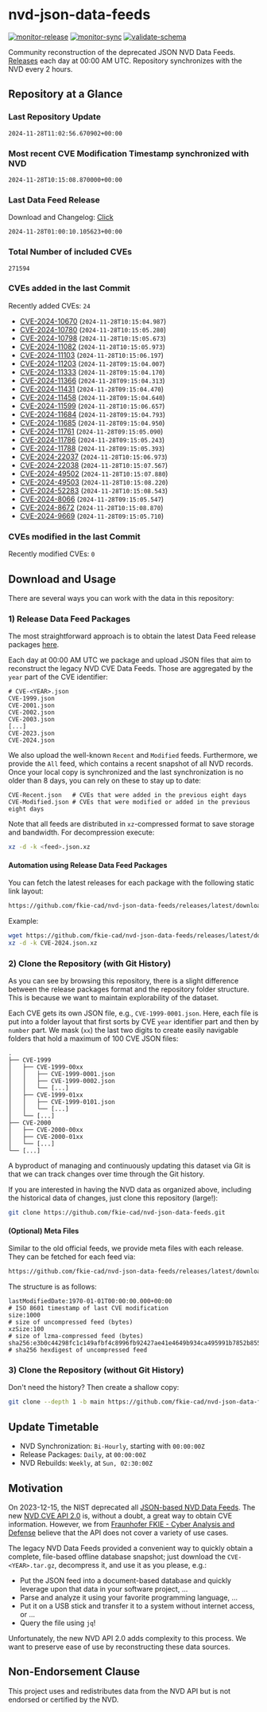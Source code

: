 # nvd-json-data-feeds

[![monitor-release](https://github.com/fkie-cad/nvd-json-data-feeds/actions/workflows/monitor_release.yml/badge.svg)](https://github.com/fkie-cad/nvd-json-data-feeds/actions/workflows/monitor_release.yml)
[![monitor-sync](https://github.com/fkie-cad/nvd-json-data-feeds/actions/workflows/monitor_sync.yml/badge.svg)](https://github.com/fkie-cad/nvd-json-data-feeds/actions/workflows/monitor_sync.yml)
[![validate-schema](https://github.com/fkie-cad/nvd-json-data-feeds/actions/workflows/validate_schema.yml/badge.svg)](https://github.com/fkie-cad/nvd-json-data-feeds/actions/workflows/validate_schema.yml)

Community reconstruction of the deprecated JSON NVD Data Feeds.
[Releases](https://github.com/fkie-cad/nvd-json-data-feeds/releases/latest) each day at 00:00 AM UTC.
Repository synchronizes with the NVD every 2 hours.

## Repository at a Glance

### Last Repository Update

```plain
2024-11-28T11:02:56.670902+00:00
```

### Most recent CVE Modification Timestamp synchronized with NVD

```plain
2024-11-28T10:15:08.870000+00:00
```

### Last Data Feed Release

Download and Changelog: [Click](https://github.com/fkie-cad/nvd-json-data-feeds/releases/latest)

```plain
2024-11-28T01:00:10.105623+00:00
```

### Total Number of included CVEs

```plain
271594
```

### CVEs added in the last Commit

Recently added CVEs: `24`

- [CVE-2024-10670](CVE-2024/CVE-2024-106xx/CVE-2024-10670.json) (`2024-11-28T10:15:04.987`)
- [CVE-2024-10780](CVE-2024/CVE-2024-107xx/CVE-2024-10780.json) (`2024-11-28T10:15:05.280`)
- [CVE-2024-10798](CVE-2024/CVE-2024-107xx/CVE-2024-10798.json) (`2024-11-28T10:15:05.673`)
- [CVE-2024-11082](CVE-2024/CVE-2024-110xx/CVE-2024-11082.json) (`2024-11-28T10:15:05.973`)
- [CVE-2024-11103](CVE-2024/CVE-2024-111xx/CVE-2024-11103.json) (`2024-11-28T10:15:06.197`)
- [CVE-2024-11203](CVE-2024/CVE-2024-112xx/CVE-2024-11203.json) (`2024-11-28T09:15:04.007`)
- [CVE-2024-11333](CVE-2024/CVE-2024-113xx/CVE-2024-11333.json) (`2024-11-28T09:15:04.170`)
- [CVE-2024-11366](CVE-2024/CVE-2024-113xx/CVE-2024-11366.json) (`2024-11-28T09:15:04.313`)
- [CVE-2024-11431](CVE-2024/CVE-2024-114xx/CVE-2024-11431.json) (`2024-11-28T09:15:04.470`)
- [CVE-2024-11458](CVE-2024/CVE-2024-114xx/CVE-2024-11458.json) (`2024-11-28T09:15:04.640`)
- [CVE-2024-11599](CVE-2024/CVE-2024-115xx/CVE-2024-11599.json) (`2024-11-28T10:15:06.657`)
- [CVE-2024-11684](CVE-2024/CVE-2024-116xx/CVE-2024-11684.json) (`2024-11-28T09:15:04.793`)
- [CVE-2024-11685](CVE-2024/CVE-2024-116xx/CVE-2024-11685.json) (`2024-11-28T09:15:04.950`)
- [CVE-2024-11761](CVE-2024/CVE-2024-117xx/CVE-2024-11761.json) (`2024-11-28T09:15:05.090`)
- [CVE-2024-11786](CVE-2024/CVE-2024-117xx/CVE-2024-11786.json) (`2024-11-28T09:15:05.243`)
- [CVE-2024-11788](CVE-2024/CVE-2024-117xx/CVE-2024-11788.json) (`2024-11-28T09:15:05.393`)
- [CVE-2024-22037](CVE-2024/CVE-2024-220xx/CVE-2024-22037.json) (`2024-11-28T10:15:06.973`)
- [CVE-2024-22038](CVE-2024/CVE-2024-220xx/CVE-2024-22038.json) (`2024-11-28T10:15:07.567`)
- [CVE-2024-49502](CVE-2024/CVE-2024-495xx/CVE-2024-49502.json) (`2024-11-28T10:15:07.880`)
- [CVE-2024-49503](CVE-2024/CVE-2024-495xx/CVE-2024-49503.json) (`2024-11-28T10:15:08.220`)
- [CVE-2024-52283](CVE-2024/CVE-2024-522xx/CVE-2024-52283.json) (`2024-11-28T10:15:08.543`)
- [CVE-2024-8066](CVE-2024/CVE-2024-80xx/CVE-2024-8066.json) (`2024-11-28T09:15:05.547`)
- [CVE-2024-8672](CVE-2024/CVE-2024-86xx/CVE-2024-8672.json) (`2024-11-28T10:15:08.870`)
- [CVE-2024-9669](CVE-2024/CVE-2024-96xx/CVE-2024-9669.json) (`2024-11-28T09:15:05.710`)


### CVEs modified in the last Commit

Recently modified CVEs: `0`



## Download and Usage

There are several ways you can work with the data in this repository:

### 1) Release Data Feed Packages

The most straightforward approach is to obtain the latest Data Feed release packages [here](https://github.com/fkie-cad/nvd-json-data-feeds/releases/latest).

Each day at 00:00 AM UTC we package and upload JSON files that aim to reconstruct the legacy NVD CVE Data Feeds.
Those are aggregated by the `year` part of the CVE identifier:

```
# CVE-<YEAR>.json
CVE-1999.json
CVE-2001.json
CVE-2002.json
CVE-2003.json
[...]
CVE-2023.json
CVE-2024.json
```

We also upload the well-known `Recent` and `Modified` feeds.
Furthermore, we provide the `All` feed, which contains a recent snapshot of all NVD records.
Once your local copy is synchronized and the last synchronization is no older than 8 days, you can rely on these to stay up to date:

```plain
CVE-Recent.json   # CVEs that were added in the previous eight days
CVE-Modified.json # CVEs that were modified or added in the previous eight days
```

Note that all feeds are distributed in `xz`-compressed format to save storage and bandwidth.
For decompression execute:

```sh
xz -d -k <feed>.json.xz
```

#### Automation using Release Data Feed Packages

You can fetch the latest releases for each package with the following static link layout:

```sh
https://github.com/fkie-cad/nvd-json-data-feeds/releases/latest/download/CVE-<YEAR>.json.xz
```

Example:

```sh
wget https://github.com/fkie-cad/nvd-json-data-feeds/releases/latest/download/CVE-2024.json.xz
xz -d -k CVE-2024.json.xz
```

### 2) Clone the Repository (with Git History)

As you can see by browsing this repository, there is a slight difference between the release packages format and the repository folder structure.
This is because we want to maintain explorability of the dataset.

Each CVE gets its own JSON file, e.g., `CVE-1999-0001.json`.
Here, each file is put into a folder layout that first sorts by CVE `year` identifier part and then by `number` part.
We mask (`xx`) the last two digits to create easily navigable folders that hold a maximum of 100 CVE JSON files:

```plain
.
├── CVE-1999
│   ├── CVE-1999-00xx
│   │   ├── CVE-1999-0001.json
│   │   ├── CVE-1999-0002.json
│   │   └── [...]
│   ├── CVE-1999-01xx
│   │   ├── CVE-1999-0101.json
│   │   └── [...]
│   └── [...]
├── CVE-2000
│   ├── CVE-2000-00xx
│   ├── CVE-2000-01xx
│   └── [...]
└── [...]
```

A byproduct of managing and continuously updating this dataset via Git is that we can track changes over time through the Git history.

If you are interested in having the NVD data as organized above, including the historical data of changes, just clone this repository (large!):

```sh
git clone https://github.com/fkie-cad/nvd-json-data-feeds.git
```

#### (Optional) Meta Files

Similar to the old official feeds, we provide meta files with each release. They can be fetched for each feed via:

```sh
https://github.com/fkie-cad/nvd-json-data-feeds/releases/latest/download/CVE-<YEAR>.meta
```

The structure is as follows:

```plain
lastModifiedDate:1970-01-01T00:00:00.000+00:00                          # ISO 8601 timestamp of last CVE modification
size:1000                                                               # size of uncompressed feed (bytes)
xzSize:100                                                              # size of lzma-compressed feed (bytes)
sha256:e3b0c44298fc1c149afbf4c8996fb92427ae41e4649b934ca495991b7852b855 # sha256 hexdigest of uncompressed feed
```

### 3) Clone the Repository (without Git History)

Don't need the history? Then create a shallow copy:

```sh
git clone --depth 1 -b main https://github.com/fkie-cad/nvd-json-data-feeds.git
```


## Update Timetable

* NVD Synchronization: `Bi-Hourly`, starting with `00:00:00Z`
* Release Packages: `Daily`, at `00:00:00Z`
* NVD Rebuilds: `Weekly`, at `Sun, 02:30:00Z`


## Motivation

On 2023-12-15, the NIST deprecated all [JSON-based NVD Data Feeds](https://nvd.nist.gov/vuln/data-feeds#divRetirementBanner-1).
The new [NVD CVE API 2.0](https://nvd.nist.gov/developers/vulnerabilities) is, without a doubt, a great way to obtain CVE information.
However, we from [Fraunhofer FKIE - Cyber Analysis and Defense](https://www.fkie.fraunhofer.de/en/departments/cad.html) believe that the API does not cover a variety of use cases.

The legacy NVD Data Feeds provided a convenient way to quickly obtain a complete, file-based offline database snapshot; just download the `CVE-<YEAR>.tar.gz`, decompress it, and use it as you please, e.g.:

- Put the JSON feed into a document-based database and quickly leverage upon that data in your software project, ...
- Parse and analyze it using your favorite programming language, ...
- Put it on a USB stick and transfer it to a system without internet access, or ...
- Query the file using `jq`!

Unfortunately, the new NVD API 2.0 adds complexity to this process.
We want to preserve ease of use by reconstructing these data sources.

## Non-Endorsement Clause

This project uses and redistributes data from the NVD API but is not endorsed or certified by the NVD.